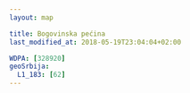 ```yaml
---
layout: map

title: Bogovinska pećina
last_modified_at: 2018-05-19T23:04:04+02:00

WDPA: [328920]
geoSrbija:
  L1_183: [62]
---
```

